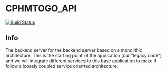 # CPHMTOGO_API
[![Build Status](https://app.travis-ci.com/f2js/CPHMTOGO_API.svg?token=zvyRnpsH7RpWAskBcAxb&branch=main)](https://app.travis-ci.com/f2js/CPHMTOGO_API)

## Info
The backend server for the backend server based on a monolithic architecture. 
This is the starting point of the application (our "legacy code") and we will integrate different services to this base application to make if follow a loosely coupled service oriented architecture. 
